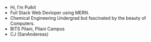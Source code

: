 - Hi, I’m Pulkit
- Full Stack Web Devloper using MERN.
- Chemical Engineering Undergrad but fascinated by the beauty of Computers.
- BITS Pilani, Pilani Campus
- CJ (SanAndereas)

<!---
pulkiiittt/pulkiiittt is a ✨ special ✨ repository because its `README.md` (this file) appears on your GitHub profile.
You can click the Preview link to take a look at your changes.
--->
